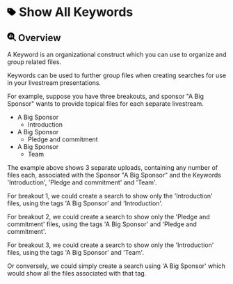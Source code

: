 # <img src="https://raw.githubusercontent.com/vishaldhole173/pro-stream-documentation/main/fontawesome/svgs/solid/tag.svg" width="20" height="20"> Show All Keywords

## <img src="https://raw.githubusercontent.com/vishaldhole173/pro-stream-documentation/main/fontawesome/svgs/solid/magnifying-glass-chart.svg" width="20" height="20"> Overview

A Keyword is an organizational construct which you can use to organize and group related files.

Keywords can be used to further group files when creating searches for use in your livestream presentations.

For example, suppose you have three breakouts, and sponsor "A Big Sponsor" wants to provide topical files for each separate livestream.

- A Big Sponsor
  - Introduction
- A Big Sponsor
  - Pledge and commitment
- A Big Sponsor
  - Team

The example above shows 3 separate uploads, containing any number of files each, associated with the Sponsor "A Big Sponsor" and the Keywords
'Introduction', 'Pledge and commitment' and 'Team'. 

For breakout 1, we could create a search to show only the 'Introduction' files, using the tags 'A Big Sponsor' and 'Introduction'.

For breakout 2, we could create a search to show only the 'Pledge and commitment' files, using the tags 'A Big Sponsor' and 'Pledge and commitment'.

For breakout 3, we could create a search to show only the 'Introduction' files, using the tags 'A Big Sponsor' and 'Team'.

Or conversely, we could simply create a search using 'A Big Sponsor' which would show all the files associated with that tag.



